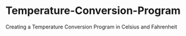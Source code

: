 # Temperature-Conversion-Program
Creating a Temperature Conversion Program in Celsius and Fahrenheit

